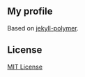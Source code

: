 ## My profile
Based on [jekyll-polymer](https://github.com/jtebert/jekyll-polymer).


## License

[MIT License](license.md)
